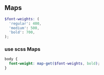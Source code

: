 ## Maps

```scss
$font-weights: (
  'regular': 400,
  'medium': 500,
  'bold': 700,
);
```

### use scss Maps

```scss
body {
  font-weight: map-get($font-weights, bold);
}
```
